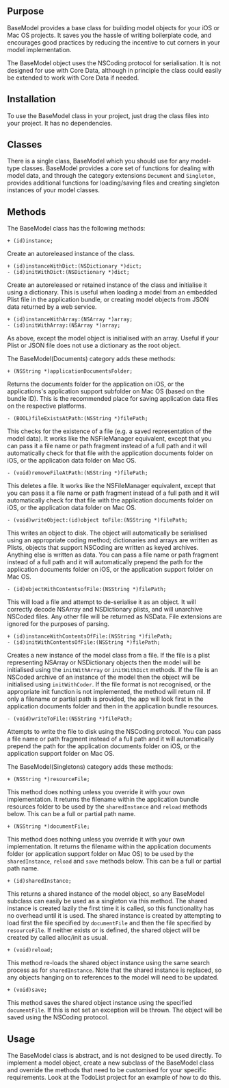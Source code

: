 Purpose
--------------

BaseModel provides a base class for building model objects for your iOS or Mac OS projects. It saves you the hassle of writing boilerplate code, and encourages good practices by reducing the incentive to cut corners in your model implementation.

The BaseModel object uses the NSCoding protocol for serialisation. It is not designed for use with Core Data, although in principle the class could easily be extended to work with Core Data if needed.


Installation
--------------

To use the BaseModel class in your project, just drag the class files into your project. It has no dependencies.


Classes
--------------

There is a single class, BaseModel which you should use for any model-type classes. BaseModel provides a core set of functions for dealing with model data, and through the category extensions `Document` and `Singleton`, provides additional functions for loading/saving files and creating singleton instances of your model classes.


Methods
---------------

The BaseModel class has the following methods:

	+ (id)instance;
	
Create an autoreleased instance of the class.
	
	+ (id)instanceWithDict:(NSDictionary *)dict;
	- (id)initWithDict:(NSDictionary *)dict;
	
Create an autoreleased or retained instance of the class and initialise it using a dictionary. This is useful when loading a model from an embedded Plist file in the application bundle, or creating model objects from JSON data returned by a web service.
	
	+ (id)instanceWithArray:(NSArray *)array;
	- (id)initWithArray:(NSArray *)array;
	
As above, except the model object is initialised with an array. Useful if your Plist or JSON file does not use a dictionary as the root object.

The BaseModel(Documents) category adds these methods:

	+ (NSString *)applicationDocumentsFolder;

Returns the documents folder for the application on iOS, or the applications's application support subfolder on Mac OS (based on the bundle ID). This is the recommended place for saving application data files on the respective platforms.

	- (BOOL)fileExistsAtPath:(NSString *)filePath;

This checks for the existence of a file (e.g. a saved representation of the model data). It works like the NSFileManager equivalent, except that you can pass it a file name or path fragment instead of a full path and it will automatically check for that file with the application documents folder on iOS, or the application data folder on Mac OS.

	- (void)removeFileAtPath:(NSString *)filePath;

This deletes a file. It works like the NSFileManager equivalent, except that you can pass it a file name or path fragment instead of a full path and it will automatically check for that file with the application documents folder on iOS, or the application data folder on Mac OS.

	- (void)writeObject:(id)object toFile:(NSString *)filePath;

This writes an object to disk. The object will automatically be serialised using an appropriate coding method; dictionaries and arrays are written as Plists, objects that support NSCoding are written as keyed archives. Anything else is written as data. You can pass a file name or path fragment instead of a full path and it will automatically prepend the path for the application documents folder on iOS, or the application support folder on Mac OS.

	- (id)objectWithContentsofFile:(NSString *)filePath;
	
This will load a file and attempt to de-serialise it as an object. It will correctly decode NSArray and NSDictionary plists, and will unarchive NSCoded files. Any other file will be returned as NSData. File extensions are ignored for the purposes of parsing.

	+ (id)instanceWithContentsOfFile:(NSString *)filePath;
	- (id)initWithContentsOfFile:(NSString *)filePath;
	
Creates a new instance of the model class from a file. If the file is a plist representing NSArray or NSDictionary objects then the model will be initialised using the `initWithArray` or `initWithDict` methods. If the file is an NSCoded archive of an instance of the model then the object will be initialised using `initWithCoder`. If the file format is not recognised, or the appropriate init function is not implemented, the method will return nil. If only a filename or partial path is provided, the app will look first in the application documents folder and then in the application bundle resources.

	- (void)writeToFile:(NSString *)filePath;

Attempts to write the file to disk using the NSCoding protocol. You can pass a file name or path fragment instead of a full path and it will automatically prepend the path for the application documents folder on iOS, or the application support folder on Mac OS.

The BaseModel(Singletons) category adds these methods:

	+ (NSString *)resourceFile;

This method does nothing unless you override it with your own implementation. It returns the filename within the application bundle resources folder to be used by the `sharedInstance` and `reload` methods below. This can be a full or partial path name.

	+ (NSString *)documentFile;

This method does nothing unless you override it with your own implementation. It returns the filename within the application documents folder (or application support folder on Mac OS) to be used by the `sharedInstance`, `reload` and `save` methods below. This can be a full or partial path name.

	+ (id)sharedInstance;

This returns a shared instance of the model object, so any BaseModel subclass can easily be used as a singleton via this method. The shared instance is created lazily the first time it is called, so this functionality has no overhead until it is used. The shared instance is created by attempting to load first the file specified by `documentFile` and then the file specified by `resourceFile`. If neither exists or is defined, the shared object will be created by called alloc/init as usual.

	+ (void)reload;

This method re-loads the shared object instance using the same search process as for `sharedInstance`. Note that the shared instance is replaced, so any objects hanging on to references to the model will need to be updated.

	+ (void)save;

This method saves the shared object instance using the specified `documentFile`. If this is not set an exception will be thrown. The object will be saved using the NSCoding protocol.


Usage
-----------

The BaseModel class is abstract, and is not designed to be used directly. To implement a model object, create a new subclass of the BaseModel class and override the methods that need to be customised for your specific requirements. Look at the TodoList project for an example of how to do this.